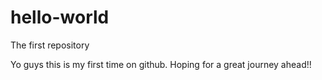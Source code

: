 # hello-world
The first repository

Yo guys this is my first time on github. Hoping for a great journey ahead!!
